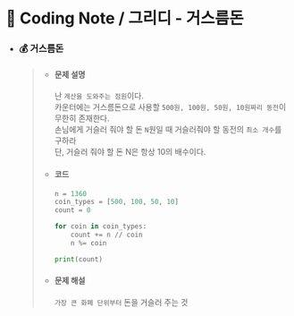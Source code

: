 # 📒 Coding Note / 그리디 - 거스름돈



+   ### 💰 거스름돈 <a name="change"></a>

    > + #### 문제 설명
    >
    >   난 `계산을 도와주는 점원`이다.   
    >   카운터에는 거스름돈으로 사용할 `500원, 100원, 50원, 10원짜리 동전`이 무한히 존재한다.   
    >   손님에게 거슬러 줘야 할 돈 `N`원일 때 거슬러줘야 할 동전의 `최소 개수`를 구하라   
    >   단, 거슬러 줘야 할 돈 N은 항상 10의 배수이다.   
    >
    > 
    >
    > + #### 코드 
    >
    >   ```python
    >   n = 1360
    >   coin_types = [500, 100, 50, 10]
    >   count = 0
    >   
    >   for coin in coin_types:
    >       count += n // coin
    >       n %= coin
    >   
    >   print(count)
    >   ```
    >
    > 
    >
    > + #### 문제 해설
    >
    >   `가장 큰 화폐 단위부터` 돈을 거슬러 주는 것 
    >
    > 





​		